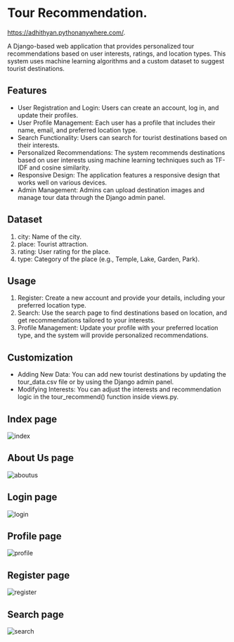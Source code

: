 # Tour Recommendation.
https://adhithyan.pythonanywhere.com/.

A Django-based web application that provides personalized tour recommendations based on user interests, ratings, and location types. This system uses machine learning algorithms and a custom dataset to suggest tourist destinations.

## Features
* User Registration and Login: Users can create an account, log in, and update their profiles.
* User Profile Management: Each user has a profile that includes their name, email, and preferred location type.
* Search Functionality: Users can search for tourist destinations based on their interests.
* Personalized Recommendations: The system recommends destinations based on user interests using machine learning techniques such as TF-IDF and cosine similarity.
* Responsive Design: The application features a responsive design that works well on various devices.
* Admin Management: Admins can upload destination images and manage tour data through the Django admin panel.
  
## Dataset
1. city: Name of the city.
2. place: Tourist attraction.
3. rating: User rating for the place.
4. type: Category of the place (e.g., Temple, Lake, Garden, Park).
   
## Usage
1. Register: Create a new account and provide your details, including your preferred location type.
2. Search: Use the search page to find destinations based on location, and get recommendations tailored to your interests.
3. Profile Management: Update your profile with your preferred location type, and the system will provide personalized recommendations.
   
## Customization
* Adding New Data: You can add new tourist destinations by updating the tour_data.csv file or by using the Django admin panel.
* Modifying Interests: You can adjust the interests and recommendation logic in the tour_recommend() function inside views.py.


## Index page
![index](https://github.com/user-attachments/assets/422d9a21-ce17-4a09-a6c5-bebe3469a964)
## About Us page
![aboutus](https://github.com/user-attachments/assets/00fb2d67-9d9f-4ebb-849c-38b2c578b29d)
## Login page
![login](https://github.com/user-attachments/assets/b73bceb1-f22b-47f6-a667-fdbd874e4495)
## Profile page
![profile](https://github.com/user-attachments/assets/9cffe4d0-e481-491f-85fb-1e5cb17295b1)
## Register page
![register](https://github.com/user-attachments/assets/c2fc786d-bc36-4c89-98d2-dd79516218db)
## Search page
![search](https://github.com/user-attachments/assets/269ef277-b676-45f1-86b5-030db4218e0c)
